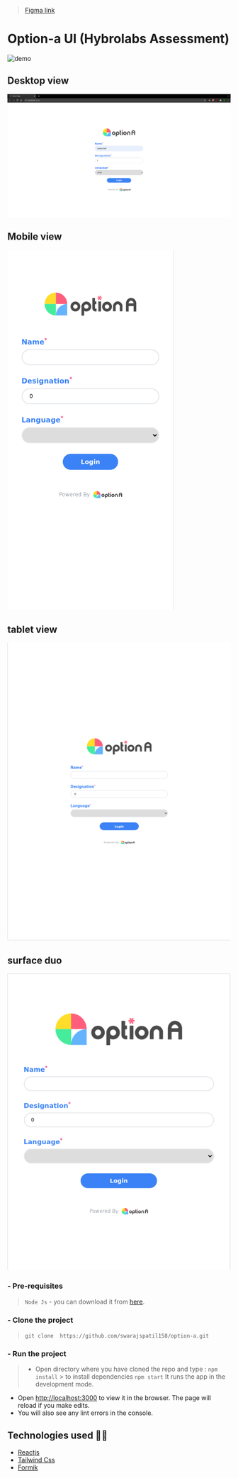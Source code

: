 > [Figma link](https://docs.google.com/document/d/1O5ZIrJ-91gHGVAN-3ziIL8NiR8SvPeIPYtDpHhnXJgY/edit)

# Option-a UI (Hybrolabs Assessment)
![demo](./src/assets/option-a.gif)
## Desktop view
![desktop](https://github.com/swarajspatil158/option-a/blob/main/src/assets/op-a1.png)
## Mobile view
![mobile](https://github.com/swarajspatil158/option-a/blob/main/src/assets/opa2.png)
## tablet view
![tablet](https://github.com/swarajspatil158/option-a/blob/main/src/assets/opa3.png)
## surface duo
![surface duo](https://github.com/swarajspatil158/option-a/blob/main/src/assets/opa4.png)

### - Pre-requisites
> `Node Js` - you can download it from [here](https://nodejs.org/en/).
### - Clone the project
>``` git clone  https://github.com/swarajspatil158/option-a.git ```
### - Run the project
> - Open directory where you have cloned the repo and type :
`npm install` > to install dependencies
`npm start` It runs the app in the development mode.
- Open [http://localhost:3000](http://localhost:3000) to view it in the browser.
The page will reload if you make edits.
- You will also see any lint errors in the console.
## Technologies used :technologist:
- [Reactjs](https://reactjs.org/)
- [Tailwind Css](https://tailwindcss.com/)
- [Formik](https://formik.org/)
